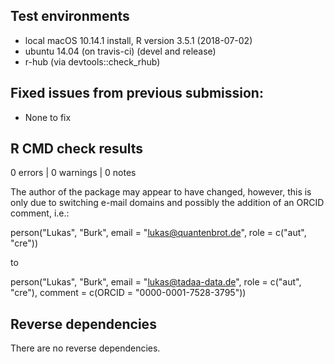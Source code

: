 ## Test environments

* local macOS 10.14.1 install, R version 3.5.1 (2018-07-02)
* ubuntu 14.04 (on travis-ci) (devel and release)
* r-hub (via devtools::check_rhub)

## Fixed issues from previous submission:

- None to fix

## R CMD check results

0 errors | 0 warnings | 0 notes

The author of the package may appear to have changed, however, this is only due to switching e-mail domains and possibly the addition of an ORCID comment, i.e.:

person("Lukas", "Burk", email = "lukas@quantenbrot.de", 
       role = c("aut", "cre"))

to 

person("Lukas", "Burk", email = "lukas@tadaa-data.de", 
       role = c("aut", "cre"), 
       comment = c(ORCID = "0000-0001-7528-3795"))

## Reverse dependencies

There are no reverse dependencies.

